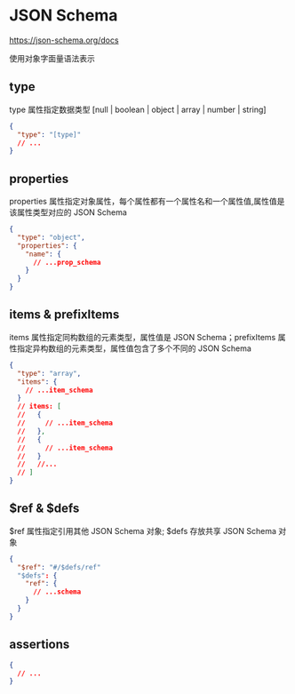 # JSON Schema

<https://json-schema.org/docs>

使用对象字面量语法表示

## type

type 属性指定数据类型 [null | boolean | object | array | number | string]

```json
{
  "type": "[type]"
  // ...
}
```

## properties

properties 属性指定对象属性，每个属性都有一个属性名和一个属性值,属性值是该属性类型对应的 JSON Schema

```json
{
  "type": "object",
  "properties": {
    "name": {
      // ...prop_schema
    }
  }
}
```

## items & prefixItems

items 属性指定同构数组的元素类型，属性值是 JSON Schema；prefixItems 属性指定异构数组的元素类型，属性值包含了多个不同的 JSON Schema

```json
{
  "type": "array",
  "items": {
    // ...item_schema
  }
  // items: [
  //   {
  //     // ...item_schema
  //   },
  //   {
  //     // ...item_schema
  //   }
  //   //...
  // ]
}
```

## \$ref & \$defs

$ref 属性指定引用其他 JSON Schema 对象; $defs 存放共享 JSON Schema 对象

```json
{
  "$ref": "#/$defs/ref"
  "$defs": {
    "ref": {
      // ...schema
    }
  }
}
```

## assertions

```json
{
  // ...
}
```
